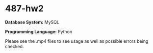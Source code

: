 # 487-hw2
**Database System:**  MySQL

**Programming Language:**  Python

Please see the .mp4 files to see usage as well as possible errors being checked.
